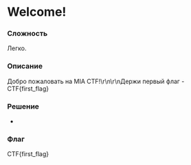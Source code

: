 # Welcome!
### Сложность
Легко.
### Описание
Добро пожаловать на MIA CTF!\r\n\r\nДержи первый флаг - CTF{first_flag}
### Решение
-
### Флаг
CTF{first_flag}
